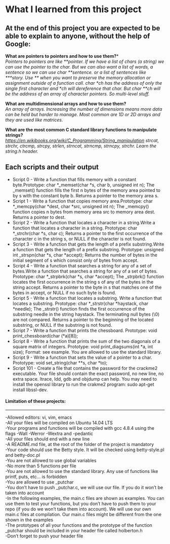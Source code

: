 # What I learned from this project  
At the end of this project you are expected to be able to explain to anyone, without the help of Google:  
---   

**What are pointers to pointers and how to use them?***   
*Pointers to pointers are like \*\*pointer. If we have a list of chars (a string) we can use the pointer to the char. But we can also want a list of words, a sentence so we can use char \*\*sentence. or a list of sentences like \*\*\*story. Use \*\* when you want to preserve the memory allocation or assignment outside of a function call. char \*ch has the address of only the single first character and \*ch will dereference that char. But char \*\*ch will be the address of an array of character pointers. So multi-level stuff.*  

**What are multidimensional arrays and how to use them?**  
*An array of arrays. Increasing the number of dimensions means more data can be held but harder to manage. Most common are 1D or 2D arrays and they are used like matrices.*   

**What are the most common C standard library functions to manipulate strings?**   
*https://en.wikibooks.org/wiki/C_Programming/String_manipulation strcat, strchr, ctrcmp, strcpy, strlen, strncat, strncmp, strncpy, strchr. Learn the string.h header.*  

## Each scripts and their output  
* Script 0 - Write a function that fills memory with a constant byte.Prototype: char *_memset(char *s, char b, unsigned int n); The _memset() function fills the first n bytes of the memory area pointed to by s with the constant byte b. Returns a pointer to the memory area s.   
* Script 1 - Write a function that copies memory area.Prototype: char *_memcpy(char *dest, char *src, unsigned int n); The _memcpy() function copies n bytes from memory area src to memory area dest. Returns a pointer to dest.    
* Script 2 - Write a function that locates a character in a string.Write a function that locates a character in a string. Prototype: char *_strchr(char *s, char c); Returns a pointer to the first occurrence of the character c in the string s, or NULL if the character is not found.   
* Script 3 - Write a function that gets the length of a prefix substring.Write a function that gets the length of a prefix substring. Prototype: unsigned int _strspn(char *s, char *accept); Returns the number of bytes in the initial segment of s which consist only of bytes from accept.   
* Script 4 - Write a function that searches a string for any of a set of bytes.Write a function that searches a string for any of a set of bytes. Prototype: char *_strpbrk(char *s, char *accept); The _strpbrk() function locates the first occurrence in the string s of any of the bytes in the string accept. Returns a pointer to the byte in s that matches one of the bytes in accept, or NULL if no such byte is found.   
* Script 5 - Write a function that locates a substring. Write a function that locates a substring. Prototype: char *_strstr(char *haystack, char *needle); The _strstr() function finds the first occurrence of the substring needle in the string haystack. The terminating null bytes (\0) are not compared. Returns a pointer to the beginning of the located substring, or NULL if the substring is not found.   
* Script 7 - Write a function that prints the chessboard. Prototype: void print_chessboard(char (*a)[8]);   
* Script 8 - Write a function that prints the sum of the two diagonals of a square matrix of integers. Prototype: void print_diagsums(int *a, int size); Format: see example. You are allowed to use the standard library.  
* Script 9 - Write a function that sets the value of a pointer to a char. Prototype: void set_string(char \**s, char *to);   
* Script 101 - Create a file that contains the password for the crackme2 executable. Your file should contain the exact password, no new line, no extra space. ltrace, ldd, gdb and objdump can help. You may need to install the openssl library to run the crakme2 program: sudo apt-get install libssl-dev.   

#### Limitation of these projects:  
___
-Allowed editors: vi, vim, emacs  
-All your files will be compiled on Ubuntu 14.04 LTS  
-Your programs and functions will be compiled with gcc 4.8.4 using the flags -Wall -Werror -Wextra and -pedantic  
-All your files should end with a new line  
-A README.md file, at the root of the folder of the project is mandatory  
-Your code should use the Betty style. It will be checked using betty-style.pl and betty-doc.pl  
-You are not allowed to use global variables  
-No more than 5 functions per file  
-You are not allowed to use the standard library. Any use of functions like printf, puts, etc… is forbidden  
-You are allowed to use _putchar  
-You don’t have to push _putchar.c, we will use our file. If you do it won’t be taken into account  
-In the following examples, the main.c files are shown as examples. You can use them to test your functions, but you don’t have to push them to your repo (if you do we won’t take them into account). We will use our own main.c files at compilation. Our main.c files might be different from the one shown in the examples  
-The prototypes of all your functions and the prototype of the function _putchar should be included in your header file called holberton.h  
-Don’t forget to push your header file  
